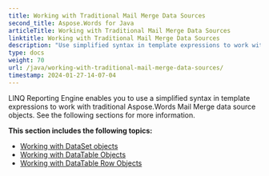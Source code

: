 ```yaml
---
title: Working with Traditional Mail Merge Data Sources
second_title: Aspose.Words for Java
articleTitle: Working with Traditional Mail Merge Data Sources
linktitle: Working with Traditional Mail Merge Data Sources
description: "Use simplified syntax in template expressions to work with traditional Aspose.Words Mail Merge data source objects when building a report in Java."
type: docs
weight: 70
url: /java/working-with-traditional-mail-merge-data-sources/
timestamp: 2024-01-27-14-07-04
---
```


LINQ Reporting Engine enables you to use a simplified syntax in template expressions to work with traditional Aspose.Words Mail Merge data source objects. See the following sections for more information.

**This section includes the following topics:** 

- [Working with DataSet objects](/words/java/working-with-dataset-objects/)
- [Working with DataTable Objects](/words/java/working-with-datatable-objects/)
- [Working with DataTable Row Objects](/words/java/working-with-datatable-row-objects/)
